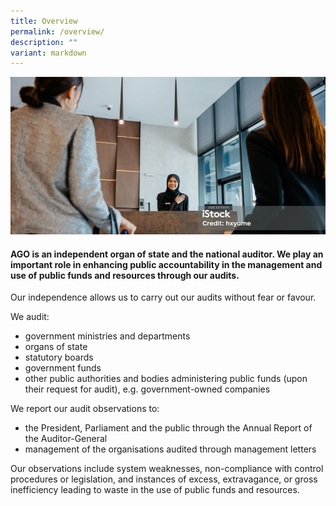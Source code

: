 ```yaml
---
title: Overview
permalink: /overview/
description: ""
variant: markdown
---
```

![](/images/banner_overview.png)

#### AGO is an independent organ of state and the national auditor. We play an important role in enhancing public accountability in the management and use of public funds and resources through our audits. 

Our independence allows us to carry out our audits without fear or favour.

We audit:

* government ministries and departments
* organs of state
* statutory boards
* government funds
* other public authorities and bodies administering public funds (upon their request for audit), e.g. government-owned companies

We report our audit observations to:

* the President, Parliament and the public through the Annual Report of the Auditor-General
* management of the organisations audited through management letters

Our observations include system weaknesses, non-compliance with control procedures or legislation, and instances of excess, extravagance, or gross inefficiency leading to waste in the use of public funds and resources.